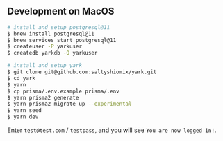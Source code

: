## Development on MacOS

```zsh
# install and setup postgresql@11
$ brew install postgresql@11
$ brew services start postgresql@11
$ createuser -P yarkuser
$ createdb yarkdb -O yarkuser

# install and setup yark
$ git clone git@github.com:saltyshiomix/yark.git
$ cd yark
$ yarn
$ cp prisma/.env.example prisma/.env
$ yarn prisma2 generate
$ yarn prisma2 migrate up --experimental
$ yarn seed
$ yarn dev
```

Enter `test@test.com` / `testpass`, and you will see `You are now logged in!`.
